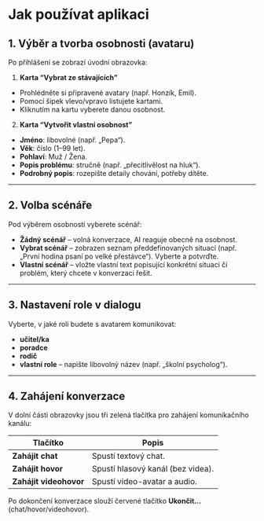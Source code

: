 # Jak používat aplikaci

## 1. Výběr a tvorba osobnosti (avataru)

Po přihlášení se zobrazí úvodní obrazovka:

1. **Karta “Vybrat ze stávajících”**
  - Prohlédněte si připravené avatary (např. Honzík, Emil).
  - Pomocí šipek vlevo/vpravo listujete kartami.
  - Kliknutím na kartu vyberete danou osobnost.

2. **Karta “Vytvořit vlastní osobnost”**
  - **Jméno**: libovolné (např. „Pepa“).
  - **Věk**: číslo (1–99 let).
  - **Pohlaví**: Muž / Žena.
  - **Popis problému**: stručně (např. „přecitlivělost na hluk“).
  - **Podrobný popis**: rozepište detaily chování, potřeby dítěte.

---

## 2. Volba scénáře

Pod výběrem osobnosti vyberete scénář:

- **Žádný scénář** – volná konverzace, AI reaguje obecně na osobnost.
- **Vybrat scénář** – zobrazen seznam předdefinovaných situací (např. „První hodina psaní po velké přestávce“). Vyberte a potvrďte.
- **Vlastní scénář** – vložte vlastní text popisující konkrétní situaci či problém, který chcete v konverzaci řešit.

---

## 3. Nastavení role v dialogu

Vyberte, v jaké roli budete s avatarem komunikovat:

- **učitel/ka**
- **poradce**
- **rodič**
- **vlastní role** – napište libovolný název (např. „školní psycholog“).

---

## 4. Zahájení konverzace

V dolní části obrazovky jsou tři zelená tlačítka pro zahájení komunikačního kanálu:

| Tlačítko              | Popis                                                     |
|-----------------------|-----------------------------------------------------------|
| **Zahájit chat**        | Spustí textový chat.                                      |
| **Zahájit hovor**       | Spustí hlasový kanál (bez videa).                         |
| **Zahájit videohovor**  | Spustí video-avatar a audio.                              |

Po dokončení konverzace slouží červené tlačítko **Ukončit…** (chat/hovor/videohovor).

